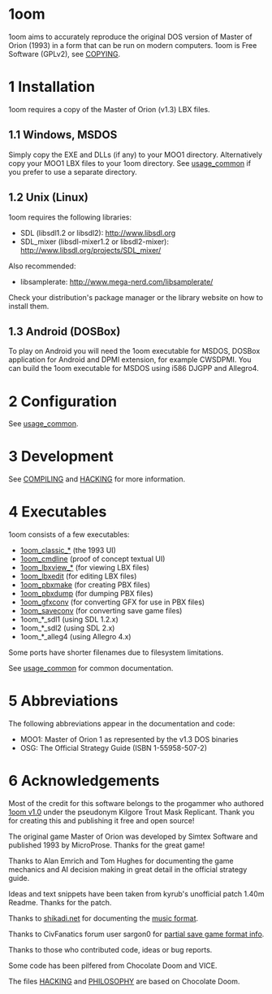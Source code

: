 1oom
====

1oom aims to accurately reproduce the original DOS version of
Master of Orion (1993) in a form that can be run on modern computers.
1oom is Free Software (GPLv2), see [COPYING](COPYING).


1 Installation
===============

1oom requires a copy of the Master of Orion (v1.3) LBX files.

1.1 Windows, MSDOS
------------------

Simply copy the EXE and DLLs (if any) to your MOO1 directory.
Alternatively copy your MOO1 LBX files to your 1oom directory.
See [usage_common](doc/usage_common.txt) if you prefer to use a separate directory.

1.2 Unix (Linux)
----------------

1oom requires the following libraries:

- SDL (libsdl1.2 or libsdl2):
http://www.libsdl.org
- SDL_mixer (libsdl-mixer1.2 or libsdl2-mixer):
http://www.libsdl.org/projects/SDL_mixer/

Also recommended:

- libsamplerate:
http://www.mega-nerd.com/libsamplerate/

Check your distribution's package manager or the library
website on how to install them.

1.3 Android (DOSBox)
--------------------

To play on Android you will need the 1oom executable for MSDOS,
DOSBox application for Android and DPMI extension, for example
CWSDPMI. You can build the 1oom executable for MSDOS using i586
DJGPP and Allegro4.


2 Configuration
===============

See [usage_common](doc/usage_common.txt).


3 Development
=============

See [COMPILING](COMPILING) and [HACKING](HACKING) for more information.


4 Executables
=============

1oom consists of a few executables:

- [1oom_classic_*](doc/usage_classic.txt)    (the 1993 UI)
- [1oom_cmdline](doc/usage_cmdline.txt)      (proof of concept textual UI)
- [1oom_lbxview_*](doc/usage_lbxview.txt)    (for viewing LBX files)
- [1oom_lbxedit](doc/usage_lbxedit.txt)      (for editing LBX files)
- [1oom_pbxmake](doc/usage_pbxmake.txt)      (for creating PBX files)
- [1oom_pbxdump](doc/usage_pbxdump.txt)      (for dumping PBX files)
- [1oom_gfxconv](doc/usage_gfxconv.txt)      (for converting GFX for use in PBX files)
- [1oom_saveconv](doc/usage_saveconv.txt)     (for converting save game files)
- 1oom_*_sdl1       (using SDL 1.2.x)
- 1oom_*_sdl2       (using SDL 2.x)
- 1oom_*_alleg4     (using Allegro 4.x)

Some ports have shorter filenames due to filesystem limitations.

See [usage_common](doc/usage_common.txt) for common documentation.


5 Abbreviations
===============

The following abbreviations appear in the documentation and code:

- MOO1: Master of Orion 1 as represented by the v1.3 DOS binaries
- OSG: The Official Strategy Guide (ISBN 1-55958-507-2)


6 Acknowledgements
==================

Most of the credit for this software belongs to the progammer who authored
[1oom v1.0](https://kilgoretroutmaskreplicant.gitlab.io/plain-html) 
under the pseudonym Kilgore Trout Mask Replicant. Thank you for
creating this and publishing it free and open source!

The original game Master of Orion was developed  by Simtex Software and
published 1993 by MicroProse. Thanks for the great game!

Thanks to Alan Emrich and Tom Hughes for documenting the game mechanics and AI
decision making in great detail in the official strategy guide.

Ideas and text snippets have been taken from kyrub's unofficial patch 1.40m
Readme. Thanks for the patch.

Thanks to [shikadi.net](http://www.shikadi.net) for documenting the
[music format](http://www.shikadi.net/wiki/modding/index.php?title=XMI_Format&oldid=6874).

Thanks to CivFanatics forum user sargon0 for
[partial save game format info](http://forums.civfanatics.com/threads/moo-save-file-layout.275055/).

Thanks to those who contributed code, ideas or bug reports.

Some code has been pilfered from Chocolate Doom and VICE.

The files [HACKING](HACKING) and [PHILOSOPHY](PHILOSOPHY) are based on Chocolate Doom.
